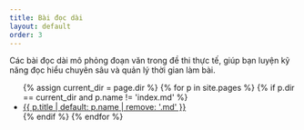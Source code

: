 ```yaml
---
title: Bài đọc dài
layout: default
order: 3
---
```


Các bài đọc dài mô phỏng đoạn văn trong đề thi thực tế, giúp bạn luyện kỹ năng đọc hiểu chuyên sâu và quản lý thời gian làm bài.

<ul>
{% assign current_dir = page.dir %}
{% for p in site.pages %}
  {% if p.dir == current_dir and p.name != 'index.md' %}
    <li><a href="{{ p.url }}">{{ p.title | default: p.name | remove: '.md' }}</a></li>
  {% endif %}
{% endfor %}
</ul>